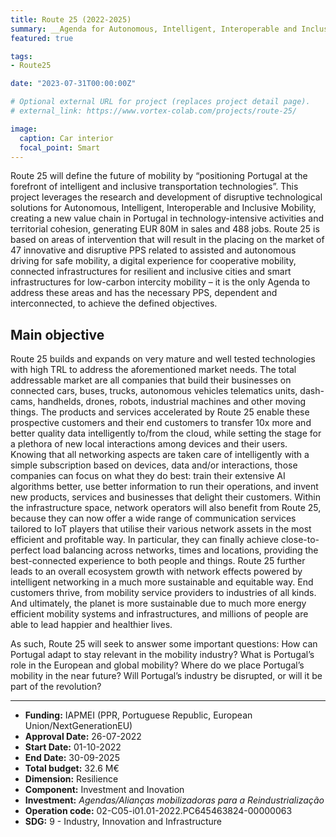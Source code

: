 ```yaml
---
title: Route 25 (2022-2025)
summary: __Agenda for Autonomous, Intelligent, Interoperable and Inclusive Mobility__ - is portuguese funded project, by IAPMEI, to keep Portugal relevant in the mobility industry.
featured: true

tags:
- Route25

date: "2023-07-31T00:00:00Z"

# Optional external URL for project (replaces project detail page).
# external_link: https://www.vortex-colab.com/projects/route-25/

image:
  caption: Car interior
  focal_point: Smart
---
```



Route 25 will define the future of mobility by “positioning Portugal at the forefront of intelligent and inclusive transportation technologies”. This project leverages the research and development of disruptive technological solutions for Autonomous, Intelligent, Interoperable and Inclusive Mobility, creating a new value chain in Portugal in technology-intensive activities and territorial cohesion, generating EUR 80M in sales and 488 jobs. Route 25 is based on areas of intervention that will result in the placing on the market of 47 innovative and disruptive PPS related to assisted and autonomous driving for safe mobility, a digital experience for cooperative mobility, connected infrastructures for resilient and inclusive cities and smart infrastructures for low-carbon intercity mobility – it is the only Agenda to address these areas and has the necessary PPS, dependent and interconnected, to achieve the defined objectives.

## Main objective

Route 25 builds and expands on very mature and well tested technologies with high TRL to address the aforementioned market needs. The total addressable market are all companies that build their businesses on connected cars, buses, trucks, autonomous vehicles telematics units, dash-cams, handhelds, drones, robots, industrial machines and other moving things. The products and services accelerated by Route 25 enable these prospective customers and their end customers to transfer 10x more and better quality data intelligently to/from the cloud, while setting the stage for a plethora of new local interactions among devices and their users. Knowing that all networking aspects are taken care of intelligently with a simple subscription based on devices, data and/or interactions, those companies can focus on what they do best: train their extensive AI algorithms better, use better information to run their operations, and invent new products, services and businesses that delight their customers. Within the infrastructure space, network operators will also benefit from Route 25, because they can now offer a wide range of communication services tailored to IoT players that utilise their various network assets in the most efficient and profitable way. In particular, they can finally achieve close-to-perfect load balancing across networks, times and locations, providing the best-connected experience to both people and things. Route 25 further leads to an overall ecosystem growth with network effects powered by intelligent networking in a much more sustainable and equitable way. End customers thrive, from mobility service providers to industries of all kinds. And ultimately, the planet is more sustainable due to much more energy efficient mobility systems and infrastructures, and millions of people are able to lead happier and healthier lives. 

As such, Route 25 will seek to answer some important questions: How can Portugal adapt to stay relevant in the mobility industry? What is Portugal’s role in the European and global mobility? Where do we place Portugal’s mobility in the near future? Will Portugal’s industry be disrupted, or will it be part of the revolution?

---


 - __Funding:__ IAPMEI (PPR, Portuguese Republic, European Union/NextGenerationEU)
 - __Approval Date:__ 26-07-2022 
 - __Start Date:__ 01-10-2022 
 - __End Date:__ 30-09-2025 
 - __Total budget:__ 32.6 M€
 - __Dimension:__ Resilience 
 - __Component:__ Investment and Inovation
 - __Investment:__ _Agendas/Alianças mobilizadoras para a Reindustrialização_
 - __Operation code:__ 02-C05-i01.01-2022.PC645463824-00000063
 - __SDG:__ 9 - Industry, Innovation and Infrastructure